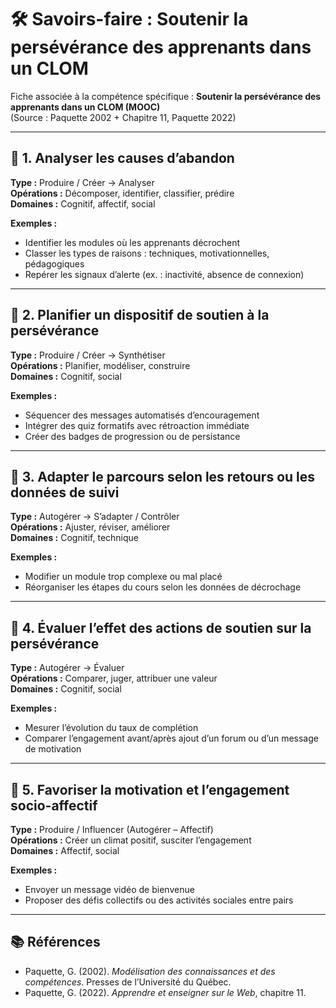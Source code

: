 # 🛠️ Savoirs-faire : Soutenir la persévérance des apprenants dans un CLOM

Fiche associée à la compétence spécifique : **Soutenir la persévérance des apprenants dans un CLOM (MOOC)**  
(Source : Paquette 2002 + Chapitre 11, Paquette 2022)

---

## 🔹 1. Analyser les causes d’abandon

**Type :** Produire / Créer → Analyser  
**Opérations :** Décomposer, identifier, classifier, prédire  
**Domaines :** Cognitif, affectif, social  

**Exemples :**
- Identifier les modules où les apprenants décrochent
- Classer les types de raisons : techniques, motivationnelles, pédagogiques
- Repérer les signaux d’alerte (ex. : inactivité, absence de connexion)

---

## 🔹 2. Planifier un dispositif de soutien à la persévérance

**Type :** Produire / Créer → Synthétiser  
**Opérations :** Planifier, modéliser, construire  
**Domaines :** Cognitif, social  

**Exemples :**
- Séquencer des messages automatisés d’encouragement
- Intégrer des quiz formatifs avec rétroaction immédiate
- Créer des badges de progression ou de persistance

---

## 🔹 3. Adapter le parcours selon les retours ou les données de suivi

**Type :** Autogérer → S’adapter / Contrôler  
**Opérations :** Ajuster, réviser, améliorer  
**Domaines :** Cognitif, technique  

**Exemples :**
- Modifier un module trop complexe ou mal placé
- Réorganiser les étapes du cours selon les données de décrochage

---

## 🔹 4. Évaluer l’effet des actions de soutien sur la persévérance

**Type :** Autogérer → Évaluer  
**Opérations :** Comparer, juger, attribuer une valeur  
**Domaines :** Cognitif, social  

**Exemples :**
- Mesurer l’évolution du taux de complétion
- Comparer l’engagement avant/après ajout d’un forum ou d’un message de motivation

---

## 🔹 5. Favoriser la motivation et l’engagement socio-affectif

**Type :** Produire / Influencer (Autogérer – Affectif)  
**Opérations :** Créer un climat positif, susciter l’engagement  
**Domaines :** Affectif, social  

**Exemples :**
- Envoyer un message vidéo de bienvenue
- Proposer des défis collectifs ou des activités sociales entre pairs

---

## 📚 Références
- Paquette, G. (2002). *Modélisation des connaissances et des compétences*. Presses de l’Université du Québec.
- Paquette, G. (2022). *Apprendre et enseigner sur le Web*, chapitre 11.
